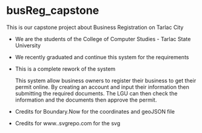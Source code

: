 # busReg_capstone

This is our capstone project about Business Registration on Tarlac City

- We are the students of the College of Computer Studies - Tarlac State University 

- We recently graduated and continue this system for the requirements

- This is a complete rework of the system


    This system allow business owners to register their business to get their permit online. 
    By creating an account and input their information then submitting the required documents.
    The LGU can then check the information and the documents then approve the permit.

- Credits for Boundary.Now for the coordinates and geoJSON file

- Credits for www..svgrepo.com for the svg